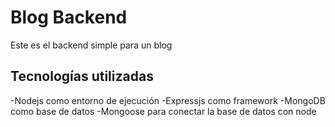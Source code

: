 # Blog Backend
Este es el backend simple para un blog

## Tecnologías utilizadas
-Nodejs como entorno de ejecución
-Expressjs como framework
-MongoDB como base de datos
-Mongoose para conectar la base de datos con node
